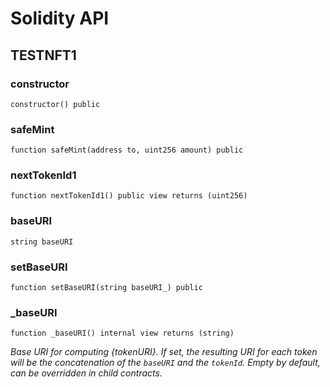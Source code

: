 # Solidity API

## TESTNFT1

### constructor

```solidity
constructor() public
```

### safeMint

```solidity
function safeMint(address to, uint256 amount) public
```

### nextTokenId1

```solidity
function nextTokenId1() public view returns (uint256)
```

### baseURI

```solidity
string baseURI
```

### setBaseURI

```solidity
function setBaseURI(string baseURI_) public
```

### _baseURI

```solidity
function _baseURI() internal view returns (string)
```

_Base URI for computing {tokenURI}. If set, the resulting URI for each
token will be the concatenation of the `baseURI` and the `tokenId`. Empty
by default, can be overridden in child contracts._


